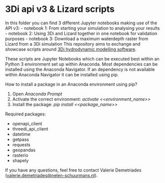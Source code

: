 3Di api v3 & Lizard scripts
==========================

In this folder you can find 3 different Jupyter notebooks making use of the API v3:
	- notebook 1: From starting your simulation to analysing your results
	- notebook 2: Using 3Di and Lizard together in one notebook for validation purposes
	- notebook 3: Download a maximum waterdepth raster from Lizard from a 3Di simulation
This repository aims to exchange and showcase scripts around [3Di hydrodynamic
modelling software](http://www.3diwatermanagement.com/).

These scripts are Jupyter Notebooks which can be executed best within an
Python 3 environment set up within Anaconda. Most dependencies can be
installed using the Anaconda Navigator. If an dependency is not available
within Anaconda Navigator it can be installed using pip.

How to install a package in an Anaconda environment using pip?

1. Open *Anaconda Prompt*
2. Activate the correct environment: *activate <<environment_name>>*
3. Install the package: *pip install <<package_name>>*


Required packages:
- openapi_client
- threedi_api_client
- datetime
- getpass
- requests
- geopandas
- rasterio
- shapely


If you have any questions, feel free to contact Valerie Demetriades (valerie.demetriades@nelen-schuurmans.nl).
